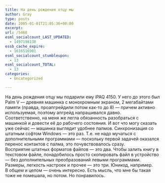 ```yaml
---
title: На день рождения отцу мы
author: Gray
type: posts
date: 2005-01-01T21:05:36+00:00
excerpt:
url: /5468
esml_socialcount_LAST_UPDATED:
  - 1497198138
essb_cache_expire:
  - 1616516901
esml_socialcount_stumbleupon:
  - 13
esml_socialcount_TOTAL:
  - 13
categories:
  - Uncategorized

---
```








На день рождения отцу мы подарили ему iPAQ 4150. У него до этого был Palm V &#8212; древняя машинка с монохромным экраном, 2 мегабайтами памяти (правда, проапгрейдили потом как-то до 8) &#8212; причем активно используемая, поэтому апгрейд напрашивался давно.  
Соответственно, на меня же легла обязанность разобраться с машинкой и довести её до рабочего состояния. И вот что могу сказать уже сейчас &#8212; машинка выглядит удобнее палмов. Синхронизация со штатным софтом Windows &#8212; это раз. Т.е. не надо мучаться с дополнительными программами &#8212; поскольку первой задачей оказался перенос контактов с палма, это почувствовалось сразу.  
Восприятие штатных форматов файлов &#8212; это два. Чтобы залить книгу в текстовом файле, понадобилось просто скопировать файл в устройство &#8212; без дополнительных преобразований левыми программами.  
Размеры, легкость настроек и прочее &#8212; это три. Юникод, например.  
В общем и целом &#8212; очень интересно. Есть мысль, что мне бы такая тоже не помешала, но потом. Но понравилось.